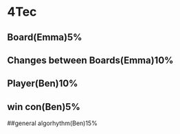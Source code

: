 # 4Tec
## Board(Emma)5%
## Changes between Boards(Emma)10%
## Player(Ben)10%
## win con(Ben)5%
##general algorhythm(Ben)15%
